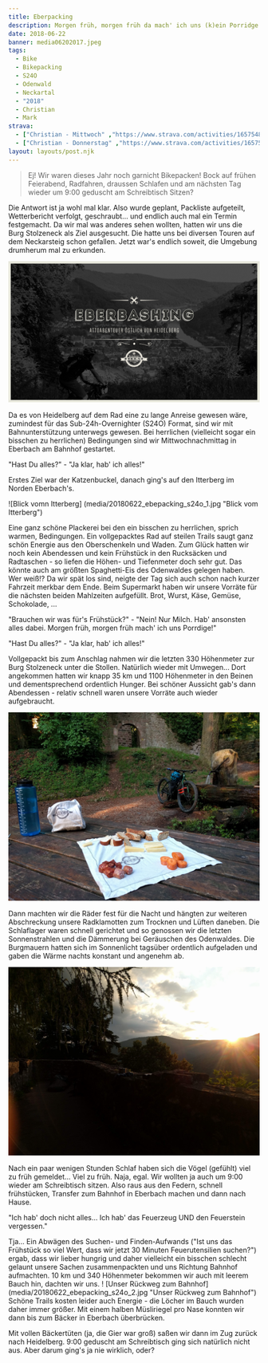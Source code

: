 ```yaml
---
title: Eberpacking
description: Morgen früh, morgen früh da mach' ich uns (k)ein Porridge!
date: 2018-06-22
banner: media06202017.jpeg
tags:
  - Bike
  - Bikepacking
  - S24O
  - Odenwald
  - Neckartal
  - "2018"
  - Christian
  - Mark
strava: 
  - ["Christian - Mittwoch" ,"https://www.strava.com/activities/1657548132"]
  - ["Christian - Donnerstag" ,"https://www.strava.com/activities/1657548146"]
layout: layouts/post.njk
---
```


> Ej! Wir waren dieses Jahr noch garnicht Bikepacken! Bock auf frühen Feierabend, Radfahren, draussen Schlafen und am nächsten Tag wieder um 9:00 geduscht am Schreibtisch Sitzen?

Die Antwort ist ja wohl mal klar. Also wurde geplant, Packliste aufgeteilt, Wetterbericht verfolgt, geschraubt... und endlich auch mal ein Termin festgemacht. Da wir mal was anderes sehen wollten, hatten wir uns die Burg Stolzeneck als Ziel ausgesucht. Die hatte uns bei diversen Touren auf dem Neckarsteig schon gefallen. Jetzt war's endlich soweit, die Umgebung drumherum mal zu erkunden. 

![Eberbacking - S24O östlich von Heidelberg](media/media10272012.png "Eberbacking - S24O östlich von Heidelberg")

Da es von Heidelberg auf dem Rad eine zu lange Anreise gewesen wäre, zumindest für das Sub-24h-Overnighter (S24O) Format, sind wir mit Bahnunterstützung unterwegs gewesen. Bei herrlichen (vielleicht sogar ein bisschen zu herrlichen) Bedingungen sind wir Mittwochnachmittag in Eberbach am Bahnhof gestartet. 

"Hast Du alles?" - "Ja klar, hab' ich alles!" 

Erstes Ziel war der Katzenbuckel, danach ging's auf den Itterberg im Norden Eberbach's. 

![Blick vomn Itterberg] (media/20180622_ebepacking_s24o_1.jpg "Blick vom Itterberg")

Eine ganz schöne Plackerei bei den ein bisschen zu herrlichen, sprich warmen, Bedingungen. Ein vollgepacktes Rad auf steilen Trails saugt ganz schön Energie aus den Oberschenkeln und Waden. Zum Glück hatten wir noch kein Abendessen und kein Frühstück in den Rucksäcken und Radtaschen - so liefen die Höhen- und Tiefenmeter doch sehr gut. Das könnte auch am größten Spaghetti-Eis des Odenwaldes gelegen haben. Wer weiß!? 
Da wir spät los sind, neigte der Tag sich auch schon nach kurzer Fahrzeit merkbar dem Ende. Beim Supermarkt haben wir unsere Vorräte für die nächsten beiden Mahlzeiten aufgefüllt. Brot, Wurst, Käse, Gemüse, Schokolade, ...

"Brauchen wir was für's Frühstück?" - "Nein! Nur Milch. Hab' ansonsten alles dabei. Morgen früh, morgen früh mach' ich uns Porrdige!"

"Hast Du alles?" - "Ja klar, hab' ich alles!"

Vollgepackt bis zum Anschlag nahmen wir die letzten 330 Höhenmeter zur Burg Stolzeneck unter die Stollen. Natürlich wieder mit Umwegen... Dort angekommen hatten wir knapp 35 km und 1100 Höhenmeter in den Beinen und dementsprechend ordentlich Hunger. Bei schöner Aussicht gab's dann Abendessen - relativ schnell waren unsere Vorräte auch wieder aufgebraucht.

![Abendessen an der Stolzeneck](media/media06212018(1).jpeg "Abendessen an der Stolzeneck")

Dann machten wir die Räder fest für die Nacht und hängten zur weiteren Abschreckung unsere Radklamotten zum Trocknen und Lüften daneben. Die Schlaflager waren schnell gerichtet und so genossen wir die letzten Sonnenstrahlen und die Dämmerung bei Geräuschen des Odenwaldes. Die Burgmauern hatten sich im Sonnenlicht tagsüber ordentlich aufgeladen und gaben die Wärme nachts konstant und angenehm ab. 

![Die letzten Sonnenstrahlen](media/media06212018.jpeg "Die letzten Sonnensrahlen")

Nach ein paar wenigen Stunden Schlaf haben sich die Vögel (gefühlt) viel zu früh gemeldet... Viel zu früh. Naja, egal. Wir wollten ja auch um 9:00 wieder am Schreibtisch sitzen. Also raus aus den Federn, schnell frühstücken, Transfer zum Bahnhof in Eberbach machen und dann nach Hause.

"Ich hab' doch nicht alles... Ich hab' das Feuerzeug UND den Feuerstein vergessen." 

Tja... Ein Abwägen des Suchen- und Finden-Aufwands ("Ist uns das Frühstück so viel Wert, dass wir jetzt 30 Minuten Feuerutensilien suchen?") ergab, dass wir lieber hungrig und daher vielleicht ein bisschen schlecht gelaunt unsere Sachen zusammenpackten und uns Richtung Bahnhof aufmachten. 10 km und 340 Höhenmeter bekommen wir auch mit leerem Bauch hin, dachten wir uns. 
! [Unser Rückweg zum Bahnhof] (media/20180622_ebepacking_s24o_2.jpg "Unser Rückweg zum Bahnhof")
Schöne Trails kosten leider auch Energie - die Löcher im Bauch wurden daher immer größer. Mit einem halben Müsliriegel pro Nase konnten wir dann bis zum Bäcker in Eberbach überbrücken.

Mit vollen Bäckertüten (ja, die Gier war groß) saßen wir dann im Zug zurück nach Heidelberg. 9:00 geduscht am Schreibtisch ging sich natürlich nicht aus. Aber darum ging's ja nie wirklich, oder?
